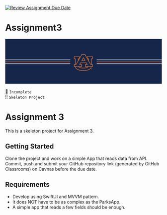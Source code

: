 [![Review Assignment Due Date](https://classroom.github.com/assets/deadline-readme-button-24ddc0f5d75046c5622901739e7c5dd533143b0c8e959d652212380cedb1ea36.svg)](https://classroom.github.com/a/QgsKUYHY)
# Assignment3
![alt text](https://github.com/CPSC-5340/Assignment3/blob/main/Docs/banner_au.png?raw=true)


:stop_sign: `Incomplete` <br/>
:bangbang: `Skeleton Project`

# Assignment 3

This is a skeleton project for Assignment 3.

## Getting Started

Clone the project and work on a simple App that reads data from API. <br/>
Commit, push and submit your GitHub repository link (generated by GitHub Classrooms) on Cavnas before the due date.

## Requirements

- Develop using SwiftUI and MVVM pattern.
- It does NOT have to be as complex as the ParksApp. 
- A simple app that reads a few fields should be enough.
